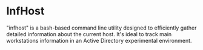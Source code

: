 # InfHost
"infhost" is a bash-based command line utility designed to efficiently gather detailed information about the current host. It's ideal to track main workstations information in an Active Directory experimental environment.
